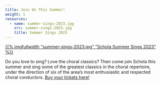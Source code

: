 ```yaml
---
title: Join Us This Summer!
weight: 1
resources:
  - name: summer-sings-2023.jpg
    src: summer-sings-2023.jpg
    title: Summer Sings 2023
---
```


<a href="/summer-sings/">{{% imgfullwidth "summer-sings-2023.jpg" "Schola Summer Sings 2023" %}}</a>

Do you love to sing? Love the choral classics? Then come join Schola this summer and sing some of the greatest classics
in the choral repertoire, under the direction of six of the area&rsquo;s most enthusiastic and respected choral conductors.
<a href="/summer-sings/">Buy your tickets here!</a>
